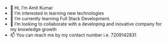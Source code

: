 - 👋 Hi, I’m Amit Kumar
- 👀 I’m interested in learning new technologies 
- 🌱 I’m currently learning Full Stack Development.
- 💞️ I’m looking to collaborate with a developing and inovative company for my knowledge growth 
- 📫 You can reach me by my contact number i.e. 7209142831 
<!---
amithzbg/amithzbg is a ✨ special ✨ repository because its `README.md` (this file) appears on your GitHub profile.
You can click the Preview link to take a look at your changes.
--->
